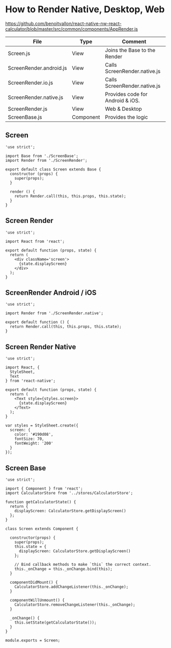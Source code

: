 # How to Render Native, Desktop, Web

https://github.com/benoitvallon/react-native-nw-react-calculator/blob/master/src/common/components/AppRender.js

| File | Type | Comment |
| --- | --- | --- |
| Screen.js | View | Joins the Base to the Render |
| ScreenRender.android.js | View | Calls ScreenRender.native.js|
| ScreenRender.io.js | View | Calls ScreenRender.native.js|
| ScreenRender.native.js | View | Provides code for Android & iOS.|
| ScreenRender.js   | View | Web & Desktop  |
| ScreenBase.js | Component | Provides the logic |

## Screen

```
'use strict';

import Base from './ScreenBase';
import Render from './ScreenRender';

export default class Screen extends Base {
  constructor (props) {
    super(props);
  }

  render () {
    return Render.call(this, this.props, this.state);
  }
}
```

## Screen Render

```
'use strict';

import React from 'react';

export default function (props, state) {
  return (
    <div className='screen'>
      {state.displayScreen}
    </div>
  );
}
```

## ScreenRender Android / iOS

```
'use strict';

import Render from './ScreenRender.native';

export default function () {
  return Render.call(this, this.props, this.state);
}
```

## Screen Render Native

```
'use strict';

import React, {
  StyleSheet,
  Text
} from 'react-native';

export default function (props, state) {
  return (
    <Text style={styles.screen}>
      {state.displayScreen}
    </Text>
  );
}

var styles = StyleSheet.create({
  screen: {
    color: '#190d08',
    fontSize: 70,
    fontWeight: '200'
  }
});
```

## Screen Base

```
'use strict';

import { Component } from 'react';
import CalculatorStore from '../stores/CalculatorStore';

function getCalculatorState() {
  return {
    displayScreen: CalculatorStore.getDisplayScreen()
  };
}

class Screen extends Component {

  constructor(props) {
    super(props);
    this.state = {
      displayScreen: CalculatorStore.getDisplayScreen()
    };

    // Bind callback methods to make `this` the correct context.
    this._onChange = this._onChange.bind(this);
  }

  componentDidMount() {
    CalculatorStore.addChangeListener(this._onChange);
  }

  componentWillUnmount() {
    CalculatorStore.removeChangeListener(this._onChange);
  }

  _onChange() {
    this.setState(getCalculatorState());
  }
}

module.exports = Screen;
```
